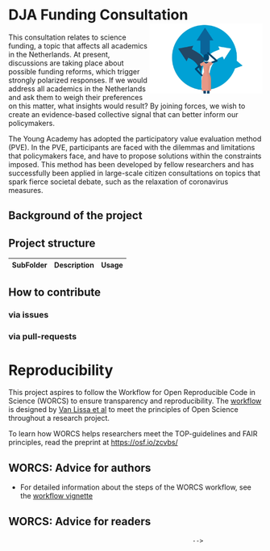 # DJA Funding Consultation <a href='https://dejongeakademie.nl/en/projects/2150102.aspx'><img src='material/logo_collective_compass.png' align="right" height="139" /></a>

<!-- Please add a brief introduction to explain what the project is about    -->

This consultation relates to science funding, a topic that affects all academics in the Netherlands. At present, discussions are taking place about possible funding reforms, which trigger strongly polarized responses. If we would address all academics in the Netherlands and ask them to weigh their preferences on this matter, what insights would result? By joining forces, we wish to create an evidence-based collective signal that can better inform our policymakers.

The Young Academy has adopted the participatory value evaluation method (PVE). In the PVE, participants are faced with the dilemmas and limitations that policymakers face, and have to propose solutions within the constraints imposed. This method has been developed by fellow researchers and has successfully been applied in large-scale citizen consultations on topics that spark fierce societal debate, such as the relaxation of coronavirus measures.

## Background of the project

<!-- A few words on the history of the project-->


## Project structure

<!--  You can add rows to this table, using "|" to separate columns.         -->
SubFolder                          | Description                      | Usage         
----------------------------- | -------------------------------- | --------------


<!--  You can consider adding the following to this file:                    -->
<!--  * A citation reference for your project                                -->
<!--  * Contact information for questions/comments                           -->
<!--  * How people can offer to contribute to the project                    -->
<!--  * A contributor code of conduct, https://www.contributor-covenant.org/ -->

## How to contribute

### via issues

### via pull-requests


# Reproducibility

This project aspires to follow the Workflow for Open Reproducible Code in Science (WORCS) to
ensure transparency and reproducibility. The [workflow](https://psyarxiv.com/k4wde/) is designed by 
[Van Lissa et al](10.31234/osf.io/k4wde)  to meet the
principles of Open Science throughout a research project. 

To learn how WORCS helps researchers meet the TOP-guidelines and FAIR principles,
read the preprint at https://osf.io/zcvbs/

## WORCS: Advice for authors

* For detailed information about the steps of the WORCS workflow, see the [workflow vignette](https://cjvanlissa.github.io/worcs/articles/workflow.html)

## WORCS: Advice for readers
                                                       -->
